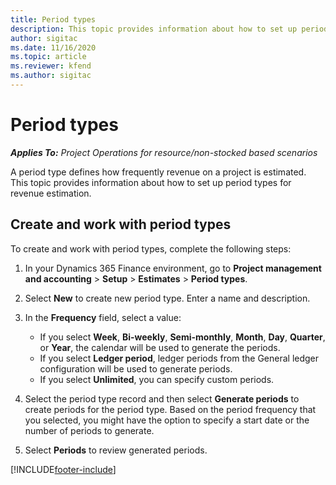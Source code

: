 ```yaml
---
title: Period types
description: This topic provides information about how to set up period types for revenue estimation.
author: sigitac
ms.date: 11/16/2020
ms.topic: article
ms.reviewer: kfend 
ms.author: sigitac
---
```


# Period types

_**Applies To:** Project Operations for resource/non-stocked based scenarios_

A period type defines how frequently revenue on a project is estimated. This topic provides information about how to set up period types for revenue estimation. 

## Create and work with period types
To create and work with period types, complete the following steps:

1. In your Dynamics 365 Finance environment, go to **Project management and accounting** > **Setup** > **Estimates** > **Period types**.
2. Select **New** to create new period type. Enter a name and description.
3. In the **Frequency** field, select a value:

    - If you select **Week**, **Bi-weekly**, **Semi-monthly**, **Month**, **Day**, **Quarter**, or **Year**, the calendar will be used to generate the periods. 
    - If you select **Ledger period**, ledger periods from the General ledger configuration will be used to generate periods.
    - If you select **Unlimited**, you can specify custom periods.
4. Select the period type record and then select **Generate periods** to create periods for the period type. Based on the period frequency that you selected, you might have the option to specify a start date or the number of periods to generate.
5. Select **Periods** to review generated periods.



[!INCLUDE[footer-include](../includes/footer-banner.md)]
